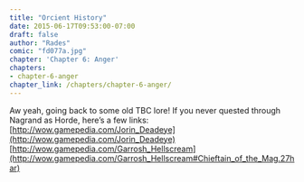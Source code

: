 ```yaml
---
title: "Orcient History"
date: 2015-06-17T09:53:00-07:00
draft: false
author: "Rades"
comic: "fd077a.jpg"
chapter: 'Chapter 6: Anger'
chapters:
- chapter-6-anger
chapter_link: /chapters/chapter-6-anger/
---
```


Aw yeah, going back to some old TBC lore! If you never quested through Nagrand as Horde, here’s a few links:<br>
[http://wow.gamepedia.com/Jorin_Deadeye](http://wow.gamepedia.com/Jorin_Deadeye)<br>
[http://wow.gamepedia.com/Garrosh_Hellscream](http://wow.gamepedia.com/Garrosh_Hellscream#Chieftain_of_the_Mag.27har)

